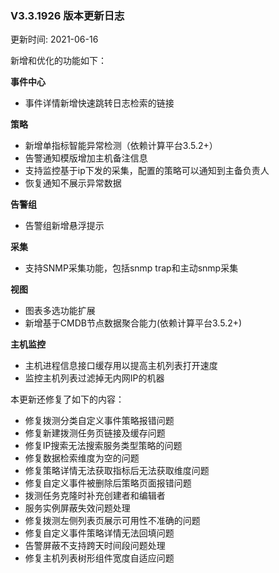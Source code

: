 ### V3.3.1926 版本更新日志

更新时间: 2021-06-16

新增和优化的功能如下：

**事件中心**

* 事件详情新增快速跳转日志检索的链接

**策略**

* 新增单指标智能异常检测（依赖计算平台3.5.2+）
* 告警通知模版增加主机备注信息
* 支持监控基于ip下发的采集，配置的策略可以通知到主备负责人
* 恢复通知不展示异常数据

**告警组**

* 告警组新增悬浮提示

**采集**

* 支持SNMP采集功能，包括snmp trap和主动snmp采集

**视图**

* 图表多选功能扩展
* 新增基于CMDB节点数据聚合能力(依赖计算平台3.5.2+)

**主机监控**

* 主机进程信息接口缓存用以提高主机列表打开速度
* 监控主机列表过滤掉无内网IP的机器

本更新还修复了如下的内容：

* 修复拨测分类自定义事件策略报错问题
* 修复新建拨测任务页链接及缓存问题
* 修复IP搜索无法搜索服务类型策略的问题
* 修复数据检索维度为空的问题
* 修复策略详情无法获取指标后无法获取维度问题
* 修复自定义事件被删除后策略页面报错问题
* 拨测任务克隆时补充创建者和编辑者
* 服务实例屏蔽失效问题处理
* 修复拨测左侧列表页展示可用性不准确的问题
* 修复自定义事件策略详情无法回填问题
* 告警屏蔽不支持跨天时间段问题处理
* 修复主机列表树形组件宽度自适应问题
